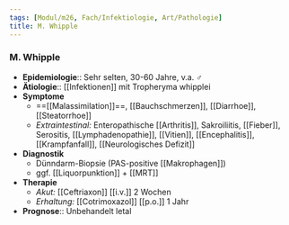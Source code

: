```yaml
---
tags: [Modul/m26, Fach/Infektiologie, Art/Pathologie]
title: M. Whipple
---
```

### M. Whipple
- **Epidemiologie**:: Sehr selten, 30-60 Jahre, v.a. ♂
- **Ätiologie**:: [[Infektionen]] mit Tropheryma whipplei
- **Symptome**
	- ==[[Malassimilation]]==, [[Bauchschmerzen]], [[Diarrhoe]], [[Steatorrhoe]]
	- *Extraintestinal:* Enteropathische [[Arthritis]], Sakroiliitis, [[Fieber]], Serositis, [[Lymphadenopathie]], [[Vitien]], [[Encephalitis]], [[Krampfanfall]], [[Neurologisches Defizit]]
- **Diagnostik**
	- Dünndarm-Biopsie (PAS-positive [[Makrophagen]])
	- ggf. [[Liquorpunktion]] + [[MRT]]
- **Therapie**
	- *Akut:* [[Ceftriaxon]] [[i.v.]] 2 Wochen
	- *Erhaltung:* [[Cotrimoxazol]] [[p.o.]] 1 Jahr
- **Prognose**:: Unbehandelt letal